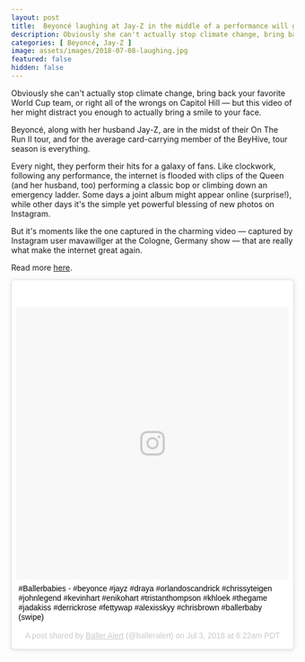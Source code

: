 ```yaml
---
layout: post
title:  Beyoncé laughing at Jay-Z in the middle of a performance will give you life
description: Obviously she can't actually stop climate change, bring back your favorite World Cup team, or right all of the wrongs on Capitol Hill — but this video of her might distract you enough to actually bring a smile to your face.
categories: [ Beyoncé, Jay-Z ]
image: assets/images/2018-07-08-laughing.jpg
featured: false
hidden: false
---
```

Obviously she can't actually stop climate change, bring back your favorite World Cup team, or right all of the wrongs on Capitol Hill — but this video of her might distract you enough to actually bring a smile to your face.

Beyoncé, along with her husband Jay-Z, are in the midst of their On The Run II tour, and for the average card-carrying member of the BeyHive, tour season is everything. 

Every night, they perform their hits for a galaxy of fans. Like clockwork, following any performance, the internet is flooded with clips of the Queen (and her husband, too) performing a classic bop or climbing down an emergency ladder. Some days a joint album might appear online (surprise!), while other days it's the simple yet powerful blessing of new photos on Instagram. 

But it's moments like the one captured in the charming video — captured by Instagram user mavawillger at the Cologne, Germany show — that are really what make the internet great again.

Read more [here](https://mashable.com/2018/07/07/beyonce-jay-z-beautiful-video/#cuMYgI8ahSq9).

<blockquote class="instagram-media" data-instgrm-captioned data-instgrm-permalink="https://www.instagram.com/p/BkxWHjcgo4p/" data-instgrm-version="8" style=" background:#FFF; border:0; border-radius:3px; box-shadow:0 0 1px 0 rgba(0,0,0,0.5),0 1px 10px 0 rgba(0,0,0,0.15); margin: 1px; max-width:658px; padding:0; width:99.375%; width:-webkit-calc(100% - 2px); width:calc(100% - 2px);"><div style="padding:8px;"> <div style=" background:#F8F8F8; line-height:0; margin-top:40px; padding:50% 0; text-align:center; width:100%;"> <div style=" background:url(data:image/png;base64,iVBORw0KGgoAAAANSUhEUgAAACwAAAAsCAMAAAApWqozAAAABGdBTUEAALGPC/xhBQAAAAFzUkdCAK7OHOkAAAAMUExURczMzPf399fX1+bm5mzY9AMAAADiSURBVDjLvZXbEsMgCES5/P8/t9FuRVCRmU73JWlzosgSIIZURCjo/ad+EQJJB4Hv8BFt+IDpQoCx1wjOSBFhh2XssxEIYn3ulI/6MNReE07UIWJEv8UEOWDS88LY97kqyTliJKKtuYBbruAyVh5wOHiXmpi5we58Ek028czwyuQdLKPG1Bkb4NnM+VeAnfHqn1k4+GPT6uGQcvu2h2OVuIf/gWUFyy8OWEpdyZSa3aVCqpVoVvzZZ2VTnn2wU8qzVjDDetO90GSy9mVLqtgYSy231MxrY6I2gGqjrTY0L8fxCxfCBbhWrsYYAAAAAElFTkSuQmCC); display:block; height:44px; margin:0 auto -44px; position:relative; top:-22px; width:44px;"></div></div> <p style=" margin:8px 0 0 0; padding:0 4px;"> <a href="https://www.instagram.com/p/BkxWHjcgo4p/" style=" color:#000; font-family:Arial,sans-serif; font-size:14px; font-style:normal; font-weight:normal; line-height:17px; text-decoration:none; word-wrap:break-word;" target="_blank">#Ballerbabies - #beyonce #jayz #draya #orlandoscandrick #chrissyteigen #johnlegend #kevinhart #enikohart #tristanthompson #khloek #thegame #jadakiss #derrickrose #fettywap #alexisskyy #chrisbrown #ballerbaby (swipe)</a></p> <p style=" color:#c9c8cd; font-family:Arial,sans-serif; font-size:14px; line-height:17px; margin-bottom:0; margin-top:8px; overflow:hidden; padding:8px 0 7px; text-align:center; text-overflow:ellipsis; white-space:nowrap;">A post shared by <a href="https://www.instagram.com/balleralert/" style=" color:#c9c8cd; font-family:Arial,sans-serif; font-size:14px; font-style:normal; font-weight:normal; line-height:17px;" target="_blank"> Baller Alert</a> (@balleralert) on <time style=" font-family:Arial,sans-serif; font-size:14px; line-height:17px;" datetime="2018-07-03T13:22:29+00:00">Jul 3, 2018 at 6:22am PDT</time></p></div></blockquote> <script async defer src="//www.instagram.com/embed.js"></script>